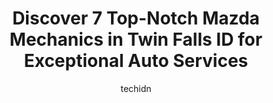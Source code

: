 ---
layout: ampstory
image: https://images.unsplash.com/photo-1607059188021-ca6664bc3c92?ixlib=rb-4.0.3&ixid=MnwxMjA3fDB8MHxwaG90by1wYWdlfHx8fGVufDB8fHx8&auto=format&fit=crop&w=640&h=853&q=80
author: techidn
featured: false
description: For top-quality automotive repairs and maintenance, visit the 7 best Mazda Mechanic in Twin Falls ID, USA. Their reputation for excellence and their dedication to customer satisfaction make 
title: Discover 7 Top-Notch Mazda Mechanics in Twin Falls ID for Exceptional Auto Services
cover:
   title: Discover 7 Top-Notch Mazda Mechanics in Twin Falls ID for Exceptional Auto Services
   subtitle: Rickpate
   background: https://images.unsplash.com/photo-1607059188021-ca6664bc3c92?ixlib=rb-4.0.3&ixid=MnwxMjA3fDB8MHxwaG90by1wYWdlfHx8fGVufDB8fHx8&auto=format&fit=crop&w=640&h=853&q=80

pages: 
 - layout: thirds
   top: <h1>#1 Goode Motor Mazda</h1>
   bottom: "<p>Ordered a car. Finally arrived after 4 months... Not there fault, just the world we live in. However, they installed the front license plate holder even though we asked t</p>"
   background: https://www.knot35.com/toplist/wp-content/uploads/2023/06/best-mazda-mechanic-1-in-twin-falls-id-1685841363.jpeg
   backgroundblur: true
 - layout: thirds
   top: <h1>#2 Master AutoTech</h1>
   bottom: "<p>169 Addison Ave W, Twin Falls, ID 83301, United States</p>"
   background: https://www.knot35.com/toplist/wp-content/uploads/2023/06/best-mazda-mechanic-2-in-twin-falls-id-1685841363.jpeg
   cta:
      link: https://www.knot35.com/toplist/discover-7-top-notch-mazda-mechanics-in-twin-falls-id-for-exceptional-auto-services/
      text: Discover 7 Top-Notch Mazda Mechanics in Twin Falls ID for Exceptional Auto Services
 - layout: thirds
   top: <h1>#3 Highway 30 Garage & Towing</h1>
   bottom: "<p>21390 US-30, Twin Falls, ID 83301, United States</p>"
   background: https://www.knot35.com/toplist/wp-content/uploads/2023/06/best-mazda-mechanic-3-in-twin-falls-id-1685841364.png
   cta:
      link: https://www.knot35.com/toplist/discover-7-top-notch-mazda-mechanics-in-twin-falls-id-for-exceptional-auto-services/
      text: Discover 7 Top-Notch Mazda Mechanics in Twin Falls ID for Exceptional Auto Services
 - layout: thirds
   top: <h1>#4 Blue Lakes Auto Repair</h1>
   bottom: "<p>490 Washington St S, Twin Falls, ID 83301, United States</p>"
   background: https://images.unsplash.com/photo-1564951434112-64d74cc2a2d7?ixlib=rb-4.0.3&ixid=MnwxMjA3fDB8MHxwaG90by1wYWdlfHx8fGVufDB8fHx8&auto=format&fit=crop&w=640&h=853&q=80
   cta:
      link: https://www.knot35.com/toplist/discover-7-top-notch-mazda-mechanics-in-twin-falls-id-for-exceptional-auto-services/
      text: Discover 7 Top-Notch Mazda Mechanics in Twin Falls ID for Exceptional Auto Services
 - layout: thirds
   top: <h1>#5 Juniors Auto Repair</h1>
   bottom: "<p>417 Main Ave. E, Twin Falls, ID 83301, United States</p>"
   background: https://images.unsplash.com/photo-1533735380053-eb8d0759b24a?ixlib=rb-4.0.3&ixid=MnwxMjA3fDB8MHxwaG90by1wYWdlfHx8fGVufDB8fHx8&auto=format&fit=crop&w=640&h=853&q=80
   cta:
      link: https://www.knot35.com/toplist/discover-7-top-notch-mazda-mechanics-in-twin-falls-id-for-exceptional-auto-services/
      text: Discover 7 Top-Notch Mazda Mechanics in Twin Falls ID for Exceptional Auto Services
 - layout: thirds
   top: <h1>#6 S & D Automotive</h1>
   bottom: "<p>139 Blue Lakes Blvd S, Twin Falls, ID 83301, United States</p>"
   background: https://images.unsplash.com/photo-1518640467707-6811f4a6ab73?ixlib=rb-4.0.3&ixid=MnwxMjA3fDB8MHxwaG90by1wYWdlfHx8fGVufDB8fHx8&auto=format&fit=crop&w=640&h=853&q=80
   cta:
      link: https://www.knot35.com/toplist/discover-7-top-notch-mazda-mechanics-in-twin-falls-id-for-exceptional-auto-services/
      text: Discover 7 Top-Notch Mazda Mechanics in Twin Falls ID for Exceptional Auto Services
 - layout: thirds
   top: <h1>#7 Twin Falls Automotive</h1>
   bottom: "<p>261 Locust St S, Twin Falls, ID 83301, United States</p>"
   background: https://images.unsplash.com/photo-1496096265110-f83ad7f96608?ixlib=rb-4.0.3&ixid=MnwxMjA3fDB8MHxwaG90by1wYWdlfHx8fGVufDB8fHx8&auto=format&fit=crop&w=640&h=853&q=80
   cta:
      link: https://www.knot35.com/toplist/discover-7-top-notch-mazda-mechanics-in-twin-falls-id-for-exceptional-auto-services/
      text: Discover 7 Top-Notch Mazda Mechanics in Twin Falls ID for Exceptional Auto Services
 - layout: thirds
   middle: Continue reading...
   background: https://images.unsplash.com/photo-1553949345-eb786bb3f7ba?ixlib=rb-4.0.3&ixid=MnwxMjA3fDB8MHxwaG90by1wYWdlfHx8fGVufDB8fHx8&auto=format&fit=crop&w=640&h=853&q=80
   cta:
      link: https://www.knot35.com/toplist/discover-7-top-notch-mazda-mechanics-in-twin-falls-id-for-exceptional-auto-services/
      text: Discover 7 Top-Notch Mazda Mechanics in Twin Falls ID for Exceptional Auto Services
      
---
